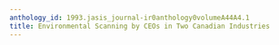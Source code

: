 ```yaml
---
anthology_id: 1993.jasis_journal-ir0anthology0volumeA44A4.1
title: Environmental Scanning by CEOs in Two Canadian Industries
---
```

